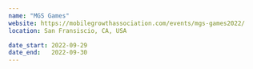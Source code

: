 ```yaml
---
name: "MGS Games"
website: https://mobilegrowthassociation.com/events/mgs-games2022/
location: San Fransiscio, CA, USA

date_start: 2022-09-29
date_end:   2022-09-30
---
```

